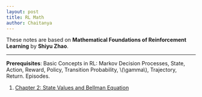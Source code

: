 ```yaml
---
layout: post
title: RL Math
author: Chaitanya
---
```


These notes are based on **Mathematical Foundations of Reinforcement Learning** by **Shiyu Zhao**.

---
**Prerequisites**: Basic Concepts in RL: Markov Decision Processes, State, Action, Reward, Policy, Transition Probability, \\(\gamma\\), Trajectory, Return. Episodes.

<ol>

<li> <a href = "ch2.html"> Chapter 2: State Values and Bellman Equation </a> </li>

</ol>
